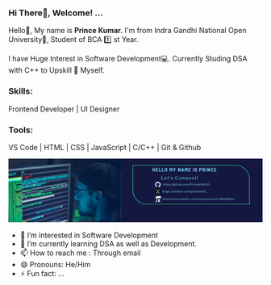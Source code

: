  <h3>Hi There👋, Welcome! ...</h3>
 <p>Hello👋, My name is <b>Prince Kumar.</b> I'm from Indra Gandhi National Open University🏪, Student of BCA   1️⃣ st Year. </p>
 <p>I have Huge Interest in Software Development💻. Currently Studing DSA with C++ to Upskill 💪 Myself. <p>
 <h3>Skills:</h3>
 <p>Frontend Developer | UI Designer</p>

 <h3>Tools: </h3>
 <p>VS Code | HTML | CSS | JavaScript | C/C++ | Git & Github</p>
 <img src="./Blue And Green Professional Technology LinkedIn Banner.png"></img> 
 <ul> 
    <li>👀 I’m interested in Software Development</li>
    <li>🌱 I’m currently learning DSA as well as Development.</li>
    <li>📫 How to reach me : Through email</li>
    <li>😄 Pronouns: He/Him</li>
    <li>⚡ Fun fact: ...</li>
 </ul>
 

<!---
Princeinfo053/Princeinfo053 is a ✨ special ✨ repository because its `README.md` (this file) appears on your GitHub profile.
You can click the Preview link to take a look at your changes.
--->
